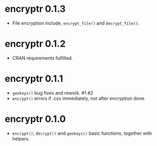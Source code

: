 # encryptr 0.1.3

* File encryption include, `encrypt_file()` and `decrypt_file()`. 


# encryptr 0.1.2

* CRAN requirements fulfilled.

# encryptr 0.1.1

* `genkeys()` bug fixes and rework. #1 #2
* `encrypt()` errors if .csv immediately, not after encryption done.


# encryptr 0.1.0

* `encrypt()`, `decrypt()` and `genkeys()` basic functions, together with helpers.
